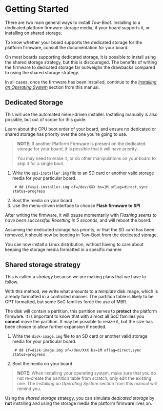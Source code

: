 Getting Started
===============

There are two main general ways to install *Tow-Boot*. Installing to a dedicated
platform firmware storage media, if your board supports it, or installing
on shared storage.

To know whether your board supports the dedicated storage for the platform
firmware, consult the documentation for your board.

On most boards supporting dedicated storage, it is possible to install using
the shared storage strategy, but this is discouraged. The benefits of writing
the firmware to dedicated storage far outweighs the drawbacks compared to using
the shared storage strategy.

In all cases, once the firmware has been installed, continue to the
[*Installing an Operating System*](installing-an-operating-system.md) section
from this manual.


Dedicated Storage
-----------------

This will use the automated menu-driven installer. Installing manually is also
possible, but out of scope for this guide.

Learn about the CPU boot order of your board, and ensure no dedicated or shared
storage has priority over the one you're going to use. 

> **NOTE**: If another Platform Firmware is present on the dedicated
> storage for your board, it is possible that it will have priority.
>
> You may need to erase it, or do other manipulations on your board to skip it
> for a single boot.

1. Write the `spi-installer.img` file to an SD card or another valid storage
   media for your particular board.
   ```
    # dd if=spi-installer.img of=/dev/XXX bs=1M oflag=direct,sync status=progress
   ```
1. Boot the media on your board
1. Use the menu-driven interface to choose **Flash firmware to SPI**.

After writing the firmware, it will pause momentarily with *Flashing seems to
have been successful! Resetting in 5 seconds*, and will reboot the board.

Assuming the dedicated storage has priority, or that the SD card has been
removed, it should now be booting in Tow-Boot from the dedicated storage.

You can now install a Linux distribution, without having to care about keeping
the storage media formatted in a specific manner.


Shared storage strategy
-----------------------

This is called a *strategy* because we are making plans that we have to follow.

With this method, we write what amounts to a *template* disk image, which is
already formatted in a controlled manner. The partition table is likely to be
GPT formatted, but some SoC families force the use of MBR.

The disk will contain a partition, this partition serves to **protect** the
platform firmware. It is important to know that with almost all SoC
families you **cannot** move the partition. It may be possible to resize it,
but the size has been chosen to allow further expansion if needed.

1. Write the `disk-image.img` file to an SD card or another valid storage
   media for your particular board.
   ```
    # dd if=disk-image.img of=/dev/XXX bs=1M oflag=direct,sync status=progress
   ```
1. Boot the media on your board

> **NOTE**: When installing your operating system, make sure that you do not
> re-create the partition table from scratch, only edit the existing one.
> The *Installing an Operating System* section from this manual will remind
> you.

Using the *shared storage* strategy, you can simulate *dedicated storage* by
**not** installing and using the storage media the platform firmware lives
on.
